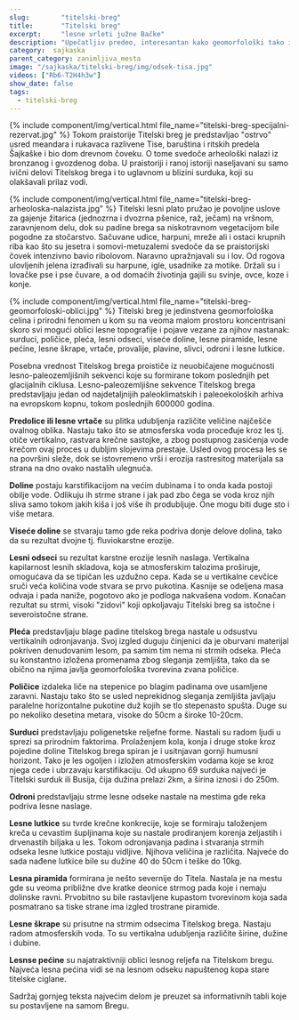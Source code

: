 ```yaml
---
slug:        "titelski-breg"
title:       "Titelski breg"
excerpt:     "lesne vrleti južne Bačke"
description: "Upečatljiv predeo, interesantan kako geomorfološki tako i istorijski, savršeno je začinio raznovrsnu čorbu Šajkaške."
category:  sajkaska
parent_category: zanimljiva_mesta
image: "/sajkaska/titelski-breg/img/odsek-tisa.jpg"
videos: ["Rb6-T2H4h3w"]
show_date: false
tags:
  - titelski-breg
---
```


{% include component/img/vertical.html file_name="titelski-breg-specijalni-rezervat.jpg" %}
Tokom praistorije Titelski breg je predstavljao "ostrvo" usred meandara i rukavaca razlivene Tise, baruština i ritskih
predela Šajkaške i bio dom drevnom čoveku. O tome svedoče arheološki nalazi iz bronzanog i gvozdenog doba.
U praistoriji i ranoj istoriji naseljavani su samo ivični delovi Titelskog brega i to uglavnom u blizini surduka, koji su
olakšavali prilaz vodi.

{% include component/img/vertical.html file_name="titelski-breg-arheoloska-nalazista.jpg" %}
Titelski lesni plato pružao je povoljne uslove za gajenje žitarica (jednozrna i dvozrna pšenice, raž, ječam) na vršnom,
zaravnjenom delu, dok su padine brega sa niskotravnom vegetacijom bile pogodne za stočarstvo. Sačuvane udice, harpuni, mreže
ali i ostaci krupnih riba kao što su jesetra i somovi-metuzalemi svedoče da se praistorijski čovek intenzivno bavio ribolovom.
Naravno upražnjavali su i lov. Od rogova ulovljenih jelena izrađivali su harpune, igle, usadnike za motike. Držali su i 
lovačke pse i pse čuvare, a od domaćih životinja gajili su svinje, ovce, koze i konje.

{% include component/img/vertical.html file_name="titelski-breg-geomorfoloski-oblici.jpg" %}
Titelski breg je jedinstvena geomorfološka celina i prirodni fenomen u kom su na veoma malom prostoru koncentrisani skoro 
svi mogući oblici lesne topografije i pojave vezane za njihov nastanak: surduci, poličice, pleća, lesni odseci, viseće doline, 
lesne piramide, lesne pećine, lesne škrape, vrtače, provalije, plavine, slivci, odroni i lesne lutkice.

Posebna vrednost Titelskog brega proističe iz neuobičajene mogućnosti lesno-paleozemljišnih sekvenci koje su formirane 
tokom poslednjih pet glacijalnih ciklusa. Lesno-paleozemljišne sekvence Titelskog brega predstavljaju jedan od najdetaljnijih
paleoklimatskih i paleoekoloških arhiva na evropskom kopnu, tokom poslednjih 600000 godina.

**Predolice ili lesne vrtače** su plitka udubljenja različite veličine najčešće ovalnog oblika. Nastaju tako što se atmosferska
voda proceđuje kroz les tj. otiče vertikalno, rastvara krečne sastojke, a zbog postupnog zasićenja vode krečom ovaj proces u
dubljim slojevima prestaje. Usled ovog procesa les se na površini sleže, dok se istovremeno vrši i erozija rastresitog materijala
sa strana na dno ovako nastalih ulegnuća.

**Doline** postaju karstifikacijom na većim dubinama i to onda kada postoji obilje vode. Odlikuju ih strme strane i jak pad zbo čega se
voda kroz njih sliva samo tokom jakih kiša i još više ih produbljuje. One mogu biti duge sto i više metara.

**Viseće doline** se stvaraju tamo gde reka podriva donje delove dolina, tako da su rezultat dvojne tj. fluviokarstne erozije.

**Lesni odseci** su rezultat karstne erozije lesnih naslaga. Vertikalna kapilarnost lesnih skladova, koja se atmosferskim 
talozima proširuje, omogućava da se tipičan les uzdužno cepa. Kada se u vertikalne cevčice sruči veća količina vode stvara se
prvo pukotina. Kasnije se odeljena masa odvaja i pada naniže, pogotovo ako je podloga nakvašena vodom. Konačan rezultat su
strmi, visoki "zidovi" koji opkoljavaju Titelski breg sa istočne i severoistočne strane.

**Pleća** predstavljaju blage padine titelskog brega nastale u odsustvu vertikalnih odronjavanja. Svoj izgled duguju činjenici
da je oburvani materijal pokriven denudovanim lesom, pa samim tim nema ni strmih odseka. Pleća su konstantno izložena promenama
zbog sleganja zemljišta, tako da se obično na njima javlja geomorfološka tvorevina zvana poličice.

**Poličice** izdaleka liče na stepenice po blagim padinama ove usamljene zaravni. Nastaju tako što se usled neprekidnog sleganja
zemljišta javljaju paralelne horizontalne pukotine duž kojih se tlo stepenasto spušta. Duge su po nekoliko desetina metara, visoke do 
50cm a široke 10-20cm.

**Surduci** predstavljaju poligenetske reljefne forme. Nastali su radom ljudi u sprezi sa prirodnim faktorima. Prolaženjem kola,
konja i druge stoke kroz pojedine doline Titelskog brega spiran je i usitnjavan gornji humusni horizont. Tako je les ogoljen
i izložen atmosferskim vodama koje se kroz njega cede i ubrzavaju karstifikaciju. Od ukupno 69 surduka najveći je Titelski
surduk ili Busija, čija dužina prelazi 2km, a širina iznosi i do 250m.

**Odroni** predstavljaju strme lesne odseke nastale na mestima gde reka podriva lesne naslage.

**Lesne lutkice** su tvrde krečne konkrecije, koje se formiraju taloženjem kreča u cevastim šupljinama koje su nastale 
prodiranjem korenja zeljastih i drvenastih biljaka u les. Tokom odronjavanja padina i stvaranja strmih odseka lesne lutkice
postaju vidljive. Njihova veličina je različita. Najveće do sada nađene lutkice bile su dužine 40 do 50cm i teške do 10kg.

**Lesna piramida** formirana je nešto severnije do Titela. Nastala je na mestu gde su veoma približne dve kratke deonice
strmog pada koje i nemaju dolinske ravni. Prvobitno su bile rastavljene kupastom tvorevinom koja sada posmatrano sa tiske
strane ima izgled trostrane piramide.

**Lesne škrape** su prisutne na strmim odsecima Titelskog brega. Nastaju radom atmosferskih voda. To su vertikalna udubljenja
različite širine, dužine i dubine.

**Lesnse pećine** su najatraktivniji oblici lesnog reljefa na Titelskom bregu. Najveća lesna pećina vidi se na lesnom odseku
napuštenog kopa stare titelske ciglane.


<span class="caption text-muted pull-right">Sadržaj gornjeg teksta najvećim delom je preuzet sa informativnih tabli koje su postavljene na samom Bregu.</span>

<br>
<br>